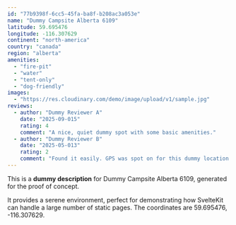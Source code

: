 ```yaml
---
id: "77b9398f-6cc5-45fa-ba8f-b208ac3a053e"
name: "Dummy Campsite Alberta 6109"
latitude: 59.695476
longitude: -116.307629
continent: "north-america"
country: "canada"
region: "alberta"
amenities:
  - "fire-pit"
  - "water"
  - "tent-only"
  - "dog-friendly"
images:
  - "https://res.cloudinary.com/demo/image/upload/v1/sample.jpg"
reviews:
  - author: "Dummy Reviewer A"
    date: "2025-09-015"
    rating: 4
    comment: "A nice, quiet dummy spot with some basic amenities."
  - author: "Dummy Reviewer B"
    date: "2025-05-013"
    rating: 2
    comment: "Found it easily. GPS was spot on for this dummy location."
---
```


This is a **dummy description** for Dummy Campsite Alberta 6109, generated for the proof of concept.

It provides a serene environment, perfect for demonstrating how SvelteKit can handle a large number of static pages. The coordinates are 59.695476, -116.307629.
